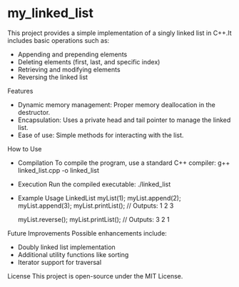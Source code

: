 # my_linked_list
This project provides a simple implementation of a singly linked list in C++.It includes basic operations such as:
- Appending and prepending elements
- Deleting elements (first, last, and specific index)
- Retrieving and modifying elements
- Reversing the linked list

Features
- Dynamic memory management: Proper memory deallocation in the destructor.
- Encapsulation: Uses a private head and tail pointer to manage the linked list.
- Ease of use: Simple methods for interacting with the list.
  
How to Use

- Compilation
  To compile the program, use a standard C++ compiler:
  g++ linked_list.cpp -o linked_list
  
- Execution
  Run the compiled executable:
  ./linked_list

- Example Usage
  LinkedList myList(1);
  myList.append(2);
  myList.append(3);
  myList.printList(); // Outputs: 1 2 3

  myList.reverse();
  myList.printList(); // Outputs: 3 2 1


Future Improvements
Possible enhancements include:
- Doubly linked list implementation
- Additional utility functions like sorting
- Iterator support for traversal
  
License
This project is open-source under the MIT License.




